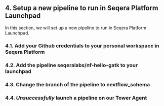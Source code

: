 ## 4. Setup a new pipeline to run in Seqera Platform Launchpad

In this section, we will set up a new pipeline to run in Seqera Platform Launchpad.

### 4.1. Add your Github credentials to your personal workspace in Seqera Platform

### 4.2. Add the pipeline seqeralabs/nf-hello-gatk to your launchpad

### 4.3. Change the branch of the pipeline to nextflow_schema

### 4.4. _Unsuccessfully_ launch a pipeline on our Tower Agent
